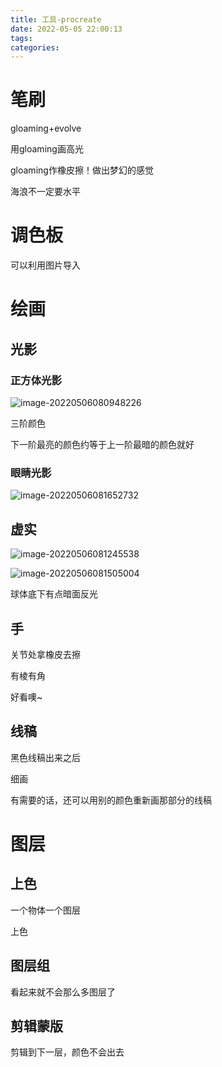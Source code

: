 ```yaml
---
title: 工具-procreate
date: 2022-05-05 22:00:13
tags:
categories:
---
```




# 笔刷

gloaming+evolve

用gloaming画高光

gloaming作橡皮擦！做出梦幻的感觉





海浪不一定要水平





# 调色板

可以利用图片导入



# 绘画

## 光影

### 正方体光影

![image-20220506080948226](https://picgo-freejim.oss-cn-beijing.aliyuncs.com/image-20220506080948226.png)



三阶颜色

下一阶最亮的颜色约等于上一阶最暗的颜色就好



### 眼睛光影

![image-20220506081652732](https://picgo-freejim.oss-cn-beijing.aliyuncs.com/image-20220506081652732.png)

## 虚实

![image-20220506081245538](https://picgo-freejim.oss-cn-beijing.aliyuncs.com/image-20220506081245538.png)



![image-20220506081505004](https://picgo-freejim.oss-cn-beijing.aliyuncs.com/image-20220506081505004.png)

球体底下有点暗面反光





## 手

关节处拿橡皮去擦

有棱有角

好看噢~



## 线稿

黑色线稿出来之后

细画

有需要的话，还可以用别的颜色重新画那部分的线稿





# 图层

## 上色

一个物体一个图层

上色





## 图层组

看起来就不会那么多图层了





## 剪辑蒙版

剪辑到下一层，颜色不会出去
